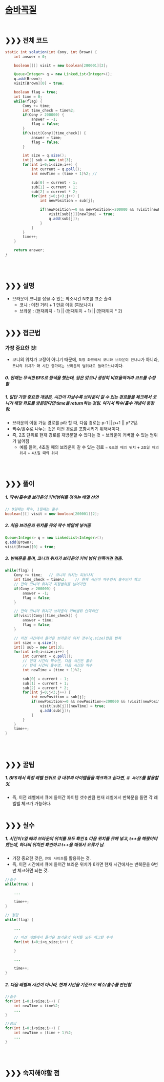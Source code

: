 # [숨바꼭질](https://engineering.linecorp.com/ko/blog/2019-firsthalf-line-internship-recruit-coding-test/)
<br>

## &#10095;&#10095;&#10095; 전체 코드
```java
static int solution(int Cony, int Brown) {
	int answer = 0;

	boolean[][] visit = new boolean[200001][2];

	Queue<Integer> q = new LinkedList<Integer>();
	q.add(Brown);
	visit[Brown][0] = true;

	boolean flag = true;
	int time = 0;
	while(flag) {
		Cony += time;
		int time_check = time%2;
		if(Cony > 200000) {
			answer = -1;
			flag = false;
		}
		if(visit[Cony][time_check]) {
			answer = time;
			flag = false;
		}

		int size = q.size();
		int[] sub = new int[3];
		for(int i=0;i<size;i++) {
			int current = q.poll();
			int newTime = (time + 1)%2; //

			sub[0] = current - 1;
			sub[1] = current + 1;
			sub[2] = current * 2;
			for(int j=0;j<3;j++) {
				int newPosition = sub[j];

				if(newPosition>=0 && newPosition<=200000 && !visit[newPosition][newTime]) {
					visit[sub[j]][newTime] = true;
					q.add(sub[j]);
				}
			}
		}
		time++;
	}

	return answer;
}
```

<br><br>

## &#10095;&#10095;&#10095; 설명
* 브라운이 코니를 잡을 수 있는 최소시간 N초를 표준 출력
	* 코니 : 이전 거리 + 1 만큼 이동 (피보나치)
	* 브라운 : (현재위치 - 1) || (현재위치 + 1) || (현재위치 * 2)
<br><br>


## &#10095;&#10095;&#10095; 접근법   
### 가장 중요한 것!
* 코니의 위치가 고정이 아니기 때문에, `특정 좌표에서 코니와 브라운이 만나냐`가 아니라, `코니의 위치가 매 시간 증가하는 브라운의 범위내로 들어오느냐`이다.
##### 0. 원래는 무식한 BFS로 탐색을 했는데, 답은 맞으나 굉장히 비효율적이라 코드를 수정함
##### 1. 일단 가장 중요한 개념은, 시간이 지날수록 브라운이 갈 수 있는 경로들을 체크해서 코니가 해당 좌표를 방문한다면 time을 return하는 것임. 여기서 짝수/홀수 개념이 등장함.
* 브라운의 이동 가능 경로를 p라 할 때, 다음 경로는 p-1 || p+1 || p*2임.
* 짝수/홀수로 나누는 것은 이전 경로를 포함시키기 위해서이다.
* 즉, 2초 단위로 현재 경로를 재방문할 수 있다는 것 = 브라운이 커버할 수 있는 범위가 넓어짐
	* 예를 들어, 4초일 때의 브라운이 갈 수 있는 경로 = `0초일 때의 위치` + `2초일 때의 위치` + `4초일 때의 위치`

<br><br>

## &#10095;&#10095;&#10095; 풀이
##### 1. 짝수/홀수별 브라운의 커버범위를 정하는 배열 선언
```java
// 0일때는 짝수, 1일때는 홀수
boolean[][] visit = new boolean[200001][2];
```

##### 2. 처음 브라운의 위치를 큐와 짝수 배열에 넣어줌
```java
Queue<Integer> q = new LinkedList<Integer>();
q.add(Brown);
visit[Brown][0] = true;
```

##### 3. 반복문을 돌며, 코니의 위치가 브라운의 커버 범위 안쪽이면 멈춤.
```java
while(flag) {
	Cony += time;	// 코니의 위치는 피보나치
	int time_check = time%2;	// 현재 시간이 짝수인지 홀수인지 체크
	// 만약 코니의 위치가 지정범위를 넘어가면
	if(Cony > 200000) {
		answer = -1;
		flag = false;
	}

	// 만약 코니의 위치가 브라운의 커버범위 안쪽이면
	if(visit[Cony][time_check]) {
		answer = time;
		flag = false;
	}

	// 이전 시간에서 들어온 브라운의 위치 갯수(q.size)만큼 반복
	int size = q.size();
	int[] sub = new int[3];
	for(int i=0;i<size;i++) {
		int current = q.poll();
		// 현재 시간이 짝수면, 다음 시간은 홀수
		// 현재 시간이 홀수면, 다음 시간은 짝수
		int newTime = (time + 1)%2;

		sub[0] = current - 1;
		sub[1] = current + 1;
		sub[2] = current * 2;
		for(int j=0;j<3;j++) {
			int newPosition = sub[j];
			if(newPosition>=0 && newPosition<=200000 && !visit[newPosition][newTime]) {
				visit[sub[j]][newTime] = true;
				q.add(sub[j]);
			}
		}
	}
	time++;
}
```



<br><br>



## &#10095;&#10095;&#10095; 꿀팁
##### 1. BFS에서 특정 레벨 단위로 큐 내부의 아이템들을 체크하고 싶다면, `큐 사이즈`를 활용할 것.
* 즉, 이전 레벨에서 큐에 들어간 아이템 갯수만큼 현재 레벨에서 반복문을 돌면 각 레벨별 체크가 가능하다.
<br><br>


## &#10095;&#10095;&#10095; 실수
##### 1. 시간이 t일 때의 브라운의 위치를 모두 확인 & 다음 위치를 큐에 넣고, t++을 해줬어야 했는데, 하나의 위치만 확인하고 t++을 해줘서 오류가 남.
* 가장 중요한 것은, `큐의 사이즈`를 활용하는 것.
* 즉, 이전 시간에서 큐에 들어간 브라운 위치가 6개면 현재 시간에서는 반복문을 6번만 체크하면 되는 것.
```java
//실수
while(true) {

	...

	time++;
}

// 정답
while(flag) {

	...

	// 이전 레벨에서 들어온 브라운의 위치를 모두 체크한 후에
	for(int i=0;i<q_size;i++) {

	}

	...

	time++;
}
```

##### 2. 다음 레벨의 시간이 아니라, 현재 시간을 기준으로 짝수/홀수를 판단함
```java
//실수
for(int i=0;i<size;i++) {
	int newTime = time%2;
	...
}

//정답
for(int i=0;i<size;i++) {
	int newTime = (time + 1)%2;
	...
}
```
<br><br>

## &#10095;&#10095;&#10095; 숙지해야할 점


<br>
<br>
<br>
